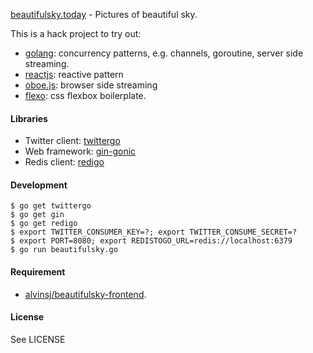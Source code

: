 [beautifulsky.today](http://beautifulsky.today) - Pictures of beautiful sky. 

This is a hack project to try out:
- [golang](https://golang.org/): concurrency patterns, e.g. channels, goroutine, server side streaming.
- [reactjs](https://github.com/facebook/react): reactive pattern
- [oboe.js](https://github.com/jimhigson/oboe.js): browser side streaming
- [flexo](http://getflexo.com/): css flexbox boilerplate.

#### Libraries
- Twitter client: [twittergo](https://github.com/kurrik/twittergo)
- Web framework: [gin-gonic](https://github.com/gin-gonic)
- Redis client: [redigo](https://github.com/garyburd/redigo)

#### Development

    $ go get twittergo
    $ go get gin
    $ go get redigo
    $ export TWITTER_CONSUMER_KEY=?; export TWITTER_CONSUME_SECRET=?
    $ export PORT=8080; export REDISTOGO_URL=redis://localhost:6379
    $ go run beautifulsky.go

#### Requirement  
- [alvinsj/beautifulsky-frontend](https://github.com/alvinsj/beautifulsky-frontend).

#### License
See LICENSE
